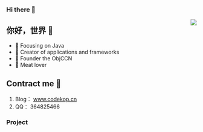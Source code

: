 ### Hi there 👋

<!--
**364825466/364825466** is a ✨ _special_ ✨ repository because its `README.md` (this file) appears on your GitHub profile.

Here are some ideas to get you started:

- 🔭 I’m currently working on ...
- 🌱 I’m currently learning ...
- 👯 I’m looking to collaborate on ...
- 🤔 I’m looking for help with ...
- 💬 Ask me about ...
- 📫 How to reach me: ...
- 😄 Pronouns: ...
- ⚡ Fun fact: ...
-->

<img align="right" src="https://github-readme-stats.vercel.app/api?username=364825466&show_icons=true&icon_color=CE1D2D&text_color=718096&bg_color=ffffff&hide_title=true" />

## 你好，世界 👋

- :orange_book: Focusing on Java
- :hammer: Creator of applications and frameworks
- :ram: Founder the ObjCCN
- :meat_on_bone: Meat lover

## Contract me 📱

1. Blog： www.codekop.cn
2. QQ： 364825466

### Project

